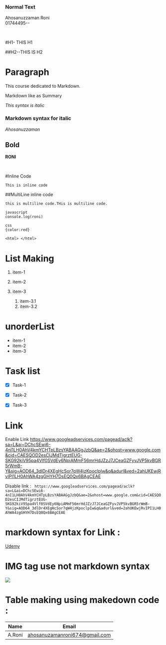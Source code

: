 <!--MarkDown Syntax -->
### Normal Text 

Ahosanuzzaman Roni <br/>
01744495--

<br/>

#H1- THIS H1


##H2--THIS IS H2


# Paragraph 

<p> This course dedicated to Markdown. 

Markdown like as Summary</p>


<i> This syntax is italic </i>

### Markdown syntax for italic 

_Ahosanuzzaman_

## Bold 

__RONI__

</br>

 #Inline Code


`This is inline code `

##MultiLine inline code

``` this is multiline code.THis is multiline code. ```

```
javascript
console.log(roni)

 ````

``` 
css
{color:red}
````

```<html> </html> ```

# List Making
1. item-1


2. item-2
3. item-3
   1. item-3.1
   2. item-3.2


 # unorderList
- item-1
- item-2
- item-3

# Task list
- [X] Task-1
- [X] Task-2
- [X] Task-3


# Link
Enable Link https://www.googleadservices.com/pagead/aclk?sa=L&ai=DChcSEwi6-4nI1LH0AhV4kmYCHTpLBzsYABAAGgJzbQ&ae=2&ohost=www.google.com&cid=CAESQOD2esCIJMdTigrztEUG-SKG92kiV95pa4Vlf0SVdEy6NpiAMmF56mrHdJZzJ7JCeaGZFyvJVP5kvBGR5rWmB-Y&sig=AOD64_3dlDr4XEgHcSor7qW4jzKpoclpIw&q&adurl&ved=2ahUKEwjRvIPI1LH0AhWA4zgGHYH7DsEQ0Qx6BAgCEAE


Disable link : ` https://www.googleadservices.com/pagead/aclk?sa=L&ai=DChcSEwi6-4nI1LH0AhV4kmYCHTpLBzsYABAAGgJzbQ&ae=2&ohost=www.google.com&cid=CAESQOD2esCIJMdTigrztEUG-SKG92kiV95pa4Vlf0SVdEy6NpiAMmF56mrHdJZzJ7JCeaGZFyvJVP5kvBGR5rWmB-Y&sig=AOD64_3dlDr4XEgHcSor7qW4jzKpoclpIw&q&adurl&ved=2ahUKEwjRvIPI1LH0AhWA4zgGHYH7DsEQ0Qx6BAgCEAE`


# markdown syntax for Link :

[Udemy](https://www.googleadservices.com/pagead/aclk?sa=L&ai=DChcSEwi6-4nI1LH0AhV4kmYCHTpLBzsYABAAGgJzbQ&ae=2&ohost=www.google.com&cid=CAESQOD2esCIJMdTigrztEUG-SKG92kiV95pa4Vlf0SVdEy6NpiAMmF56mrHdJZzJ7JCeaGZFyvJVP5kvBGR5rWmB-Y&sig=AOD64_3dlDr4XEgHcSor7qW4jzKpoclpIw&q&adurl&ved=2ahUKEwjRvIPI1LH0AhWA4zgGHYH7DsEQ0Qx6BAgCEAE)

# IMG tag use not markdown syntax
<img src='./Images/Welcome Back to Sandy Spring!.jpg' />


<br/>


# Table making using makedown code :

|  Name  | Email | 
| -------|----- |
| A.Roni | ahosanuzamanroni674@gmail.com|



 
